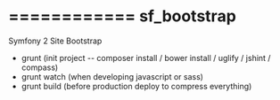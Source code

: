 ============
sf_bootstrap
============

Symfony 2 Site Bootstrap

- grunt (init project -- composer install / bower install / uglify / jshint / compass)
- grunt watch (when developing javascript or sass)
- grunt build (before production deploy to compress everything)
